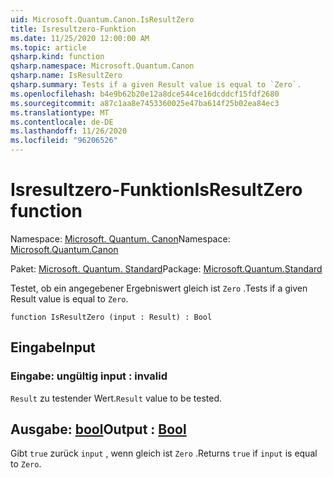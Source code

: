 ```yaml
---
uid: Microsoft.Quantum.Canon.IsResultZero
title: Isresultzero-Funktion
ms.date: 11/25/2020 12:00:00 AM
ms.topic: article
qsharp.kind: function
qsharp.namespace: Microsoft.Quantum.Canon
qsharp.name: IsResultZero
qsharp.summary: Tests if a given Result value is equal to `Zero`.
ms.openlocfilehash: b4e9b62b20e12a8dce544ce16dcddcf15fdf2680
ms.sourcegitcommit: a87c1aa8e7453360025e47ba614f25b02ea84ec3
ms.translationtype: MT
ms.contentlocale: de-DE
ms.lasthandoff: 11/26/2020
ms.locfileid: "96206526"
---
```

# <a name="isresultzero-function"></a><span data-ttu-id="d778f-102">Isresultzero-Funktion</span><span class="sxs-lookup"><span data-stu-id="d778f-102">IsResultZero function</span></span>

<span data-ttu-id="d778f-103">Namespace: [Microsoft. Quantum. Canon](xref:Microsoft.Quantum.Canon)</span><span class="sxs-lookup"><span data-stu-id="d778f-103">Namespace: [Microsoft.Quantum.Canon](xref:Microsoft.Quantum.Canon)</span></span>

<span data-ttu-id="d778f-104">Paket: [Microsoft. Quantum. Standard](https://nuget.org/packages/Microsoft.Quantum.Standard)</span><span class="sxs-lookup"><span data-stu-id="d778f-104">Package: [Microsoft.Quantum.Standard](https://nuget.org/packages/Microsoft.Quantum.Standard)</span></span>


<span data-ttu-id="d778f-105">Testet, ob ein angegebener Ergebniswert gleich ist `Zero` .</span><span class="sxs-lookup"><span data-stu-id="d778f-105">Tests if a given Result value is equal to `Zero`.</span></span>

```qsharp
function IsResultZero (input : Result) : Bool
```


## <a name="input"></a><span data-ttu-id="d778f-106">Eingabe</span><span class="sxs-lookup"><span data-stu-id="d778f-106">Input</span></span>

### <a name="input--__invalidresult__"></a><span data-ttu-id="d778f-107">Eingabe: __ungültig <Result>__</span><span class="sxs-lookup"><span data-stu-id="d778f-107">input : __invalid<Result>__</span></span>

<span data-ttu-id="d778f-108">`Result` zu testender Wert.</span><span class="sxs-lookup"><span data-stu-id="d778f-108">`Result` value to be tested.</span></span>



## <a name="output--bool"></a><span data-ttu-id="d778f-109">Ausgabe: [bool](xref:microsoft.quantum.lang-ref.bool)</span><span class="sxs-lookup"><span data-stu-id="d778f-109">Output : [Bool](xref:microsoft.quantum.lang-ref.bool)</span></span>

<span data-ttu-id="d778f-110">Gibt `true` zurück `input` , wenn gleich ist `Zero` .</span><span class="sxs-lookup"><span data-stu-id="d778f-110">Returns `true` if `input` is equal to `Zero`.</span></span>